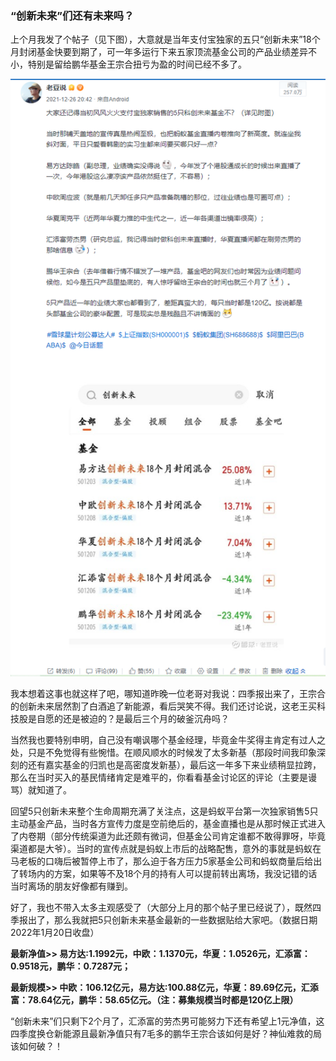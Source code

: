 ### “创新未来”们还有未来吗？

上个月我发了个帖子（见下图），大意就是当年支付宝独家的五只“创新未来”18个月封闭基金快要到期了，可一年多运行下来五家顶流基金公司的产品业绩差异不小，特别是留给鹏华基金王宗合扭亏为盈的时间已经不多了。

![雪球贴](../img/cxwl-last-1.jpg)

我本想着这事也就这样了吧，哪知道昨晚一位老哥对我说：四季报出来了，王宗合的创新未来居然割了白酒追了新能源，看后哭笑不得。我们还讨论说，这老王买科技股是自愿的还是被迫的？是最后三个月的破釜沉舟吗？

当然我也要特别申明，自己没有嘲讽哪个基金经理，毕竟金牛奖得主肯定有过人之处，只是不免觉得有些惋惜。在顺风顺水的时候发了太多新基（那段时间我印象深刻的还有嘉实基金的归凯也是高密度发新基），最后这一年多下来业绩稍显拉跨，那么在当时买入的基民情绪肯定是难平的，你看看基金讨论区的评论（主要是谩骂）就知道了。

回望5只创新未来整个生命周期充满了关注点，这是蚂蚁平台第一次独家销售5只主动基金产品，当时各方宣传力度是空前绝后的，基金直播也是从那时候正式进入了内卷期（部分传统渠道为此还颇有微词，但基金公司肯定谁都不敢得罪呀，毕竟渠道都是大爷）。当时的宣传点就是蚂蚁上市后的战略配售，意外的事就是蚂蚁在马老板的口嗨后被暂停上市了，那么迫于各方压力5家基金公司和蚂蚁商量后给出了转场内的方案，如果等不及18个月的持有人可以提前转出离场，我没记错的话当时离场的朋友好像都有赚到。

好了，我也不带入太多主观感受了（大部分上月的那个帖子里已经说了），既然四季报出了，那么我就把5只创新未来基金最新的一些数据贴给大家吧。（数据日期2022年1月20日收盘）

**最新净值>> 易方达:1.1992元，中欧：1.1370元，华夏：1.0526元，汇添富：0.9518元，鹏华：0.7287元；**

**最新规模>> 中欧：106.12亿元，易方达:100.88亿元，华夏：89.69亿元，汇添富：78.64亿元，鹏华：58.65亿元。（注：募集规模当时都是120亿上限）**

“创新未来”们只剩下2个月了，汇添富的劳杰男可能努力下还有希望上1元净值，这四季度换仓新能源且最新净值只有7毛多的鹏华王宗合该如何是好？神仙难救的局该如何破？！